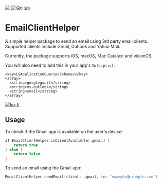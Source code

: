 [![](https://img.shields.io/endpoint?url=https%3A%2F%2Fswiftpackageindex.com%2Fapi%2Fpackages%2Finfinitepower18%2FEmailClientHelper%2Fbadge%3Ftype%3Dswift-versions)](https://swiftpackageindex.com/infinitepower18/EmailClientHelper)
![GitHub](https://img.shields.io/github/license/infinitepower18/emailclienthelper)

# EmailClientHelper
A simple helper package to send an email using 3rd party email clients. Supported clients include Gmail, Outlook and Yahoo Mail.

Currently, the package supports iOS, macOS, Mac Catalyst and visionOS.

You will also need to add this in your app's `Info.plist`:

```
<key>LSApplicationQueriesSchemes</key>
<array>
  <string>googlegmail</string>
  <string>ms-outlook</string>
  <string>ymail</string>
</array>
```

[![ko-fi](https://ko-fi.com/img/githubbutton_sm.svg)](https://ko-fi.com/F1F1K06VY)

## Usage

To check if the Gmail app is available on the user's device:

``` swift
if EmailClientHelper.isClientAvailable(.gmail) {
    return true
} else {
    return false
}
```

To send an email using the Gmail app:

``` swift
EmailClientHelper.sendEmail(client: .gmail, to: "example@example.com")
```
